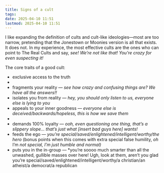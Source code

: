 ```yaml
---
title: Signs of a cult
tags: 
date: 2025-04-10 11:51
lastmod: 2025-04-10 11:51
---
```

I like expanding the definition of cults and cult-like ideologies—most are too narrow, pretending that the Jonestown or Moonies version is all that exists. It does not. In my experience, the most effective cults are the ones who can point to The Real Cults and say, *see! We’re not like that! You’re crazy for even suspecting it!*

The core traits of a good cult: 
- exclusive access to the truth
- 
- fragments your reality — *see how crazy and confusing things are? We have all the answers!!*
- isolates you from reality — *hey, you should only listen to us, everyone else is lying to you*
- appeals to your inner goodness — *everyone else is deceived/backwards/hopeless, this is how we save them* 
- 
- demands 100% loyalty — *ooh, even questioning one thing, that’s a slippery slope… that’s just what \[insert bad guys here\] wants!*
- feeds the ego — *you’re special/saved/enlightened/intelligent/worthy/the hero* (bonus points when this comes with extra special false humility, *oh* I’m *not special, I’m just humble and normal)*
- puts you in the in-group — *you’re soooo much smarter than all the unwashed, gullible masses over here! Ugh, look at them, aren’t you glad you’re special/saved/enlightened/intelligent/worthy/a christian/an atheist/a democrat/a republican